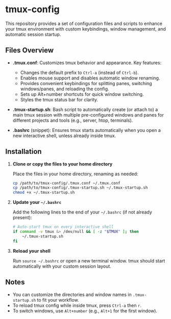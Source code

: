 # tmux-config

This repository provides a set of configuration files and scripts to enhance your tmux environment with custom keybindings, window management, and automatic session startup.

## Files Overview

- **.tmux.conf**: Customizes tmux behavior and appearance. Key features:
  - Changes the default prefix to `Ctrl-a` (instead of `Ctrl-b`).
  - Enables mouse support and disables automatic window renaming.
  - Provides convenient keybindings for splitting panes, switching windows/panes, and reloading the config.
  - Sets up Alt+number shortcuts for quick window switching.
  - Styles the tmux status bar for clarity.

- **.tmux-startup.sh**: Bash script to automatically create (or attach to) a main tmux session with multiple pre-configured windows and panes for different projects and tools (e.g., server, htop, terminals).

- **.bashrc** (snippet): Ensures tmux starts automatically when you open a new interactive shell, unless already inside tmux.

## Installation

1. **Clone or copy the files to your home directory**

   Place the files in your home directory, renaming as needed:

   ```sh
   cp /path/to/tmux-config/.tmux.conf ~/.tmux.conf
   cp /path/to/tmux-config/.tmux-startup.sh ~/.tmux-startup.sh
   chmod +x ~/.tmux-startup.sh
   ```

2. **Update your `~/.bashrc`**

   Add the following lines to the end of your `~/.bashrc` (if not already present):

   ```bash
   # Auto-start tmux on every interactive shell
   if command -v tmux &> /dev/null && [ -z "$TMUX" ]; then
       ~/.tmux-startup.sh
   fi
   ```

3. **Reload your shell**

   Run `source ~/.bashrc` or open a new terminal window. tmux should start automatically with your custom session layout.

## Notes
- You can customize the directories and window names in `.tmux-startup.sh` to fit your workflow.
- To reload tmux config while inside tmux, press `Ctrl-a` then `r`.
- To switch windows, use `Alt+number` (e.g., `Alt+1` for the first window).
